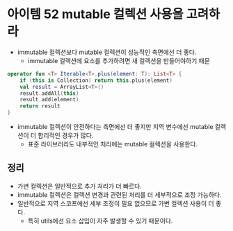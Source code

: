 # 아이템 52 mutable 컬렉션 사용을 고려하라

- immutable 컬렉션보다 mutable 컬렉션이 성능적인 측면에선 더 좋다.
    - immutable 컬렉션에 요소를 추가하려면 새 컬렉션을 만들어야하기 때문

```kotlin
operator fun <T> Iterable<T>.plus(element: T): List<T> {
	if (this is Collection) return this.plus(element)
	val result = ArrayList<T>()
	result.addAll(this)
	result.add(element)
	return result
}
```

- immutable 컬렉션이 안전하다는 측면에선 더 좋지만 지역 변수에선 mutable 컬렉션이 더 합리적인 경우가 많다.
    - 표준 라이브러리도 내부적인 처리에는 mutable 컬렉션을 사용한다.

## 정리

- 가변 컬렉션은 일반적으로 추가 처리가 더 빠르다.
- immutable 컬렉션은 컬렉션 변경과 관련된 처리를 더 세부적으로 조정 가능하다.
- 일반적으로 지역 스코프에선 세부 조정이 필요 없으므로 가변 컬렉션 사용이 더 좋다.
    - 특히 utils에선 요소 삽입이 자주 발생할 수 있기 때문이다.
